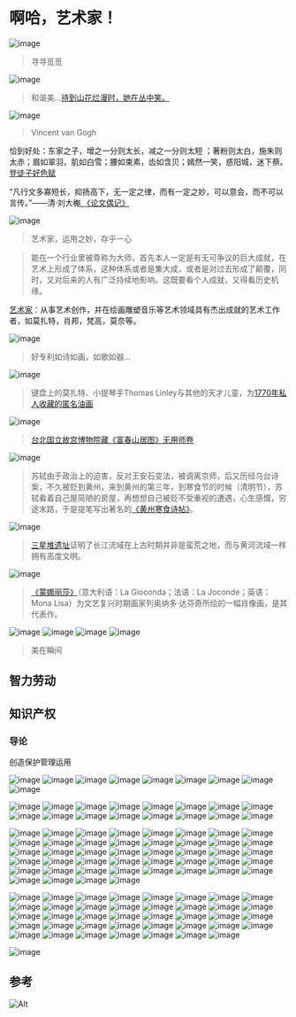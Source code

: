 # 啊哈，艺术家！

![image](https://user-images.githubusercontent.com/101451057/158012022-449a96eb-130a-4a4b-93a5-56aa7740a10b.png)
> 寻寻觅觅

![image](https://user-images.githubusercontent.com/101451057/158011750-9f1cf2df-3b98-4b1b-8525-b97f7ea6d1da.png)
> 和谐美...[待到山花烂漫时，她在丛中笑。](https://m.shicimingju.com/1608.html)

![image](https://user-images.githubusercontent.com/101451057/158010557-d3564d88-cc23-400e-bdc9-cd3869754899.png)
> Vincent van Gogh

恰到好处：东家之子，增之一分则太长，减之一分则太短 ；著粉则太白，施朱则太赤；眉如翠羽，肌如白雪；腰如束素，齿如含贝；嫣然一笑，惑阳城，迷下蔡。[登徒子好色赋](https://baike.baidu.com/item/%E7%99%BB%E5%BE%92%E5%AD%90%E5%A5%BD%E8%89%B2%E8%B5%8B/2482573)

“凡行文多寡短长，抑扬高下，无一定之律，而有一定之妙，可以意会，而不可以言传。”——清·刘大櫆[ 《论文偶记》](https://baike.baidu.com/item/%E5%8F%AA%E5%8F%AF%E6%84%8F%E4%BC%9A%EF%BC%8C%E4%B8%8D%E5%8F%AF%E8%A8%80%E4%BC%A0/2063652)

![image](https://user-images.githubusercontent.com/101451057/158503463-692499eb-625b-4f28-baf1-bd5081a777be.png)
> 艺术家，运用之妙，存乎一心

> 能在一个行业里被尊称为大师，首先本人一定是有无可争议的巨大成就，在艺术上形成了体系，这种体系或者是集大成，或者是对过去形成了颠覆，同时，又对后来的人有广泛持续地影响。这既要看个人成就，又得看历史机缘。

[艺术家](https://baike.baidu.com/item/%E8%89%BA%E6%9C%AF%E5%AE%B6/23418)：从事艺术创作，并在绘画雕塑音乐等艺术领域具有杰出成就的艺术工作者，如莫扎特，肖邦，梵高，莫奈等。

![image](https://user-images.githubusercontent.com/101451057/158010591-015e8e8f-6e9c-4964-852f-e36445010b32.png)
> 好专利如诗如画，如歌如器...

![image](https://user-images.githubusercontent.com/101451057/158011280-ed4a1b06-ff02-4578-9dcc-ef0373a658e1.png)
> 键盘上的莫扎特、小提琴手Thomas Linley与其他的天才儿童，为[1770年私人收藏的匿名油画](https://zh.wikipedia.org/wiki/%E6%B2%83%E5%B0%94%E5%A4%AB%E5%86%88%C2%B7%E9%98%BF%E9%A9%AC%E5%BE%B7%E4%B9%8C%E6%96%AF%C2%B7%E8%8E%AB%E6%89%8E%E7%89%B9)

![image](https://user-images.githubusercontent.com/101451057/158010688-f84c2a24-4609-402e-bbb6-5e5839e81ee2.png)
> [台北国立故宫博物院藏《富春山居图》无用师卷](https://zh.wikipedia.org/wiki/%E5%AF%8C%E6%98%A5%E5%B1%B1%E5%B1%85%E5%9B%BE)

![image](https://user-images.githubusercontent.com/101451057/158010722-ed2813f0-8a3d-47cf-abcc-cfedd70eb6c0.png)
> 苏轼由于政治上的迫害，反对王安石变法，被调离京师，后又历经乌台诗案，不久被贬到黄州，来到黄州的第三年，到寒食节的时候（清明节），苏轼看着自己屋简陋的房屋，再想想自己被贬不受重视的遭遇，心生感慨，穷途末路，于是提笔写出著名的[《黄州寒食诗帖》](https://www.sohu.com/a/327300591_120094474)。

![image](https://user-images.githubusercontent.com/101451057/158010794-c52645d5-8c27-406a-842f-46a2051a600c.png)
> [三星堆遗址](https://zh.wikipedia.org/wiki/%E4%B8%89%E6%98%9F%E5%A0%86%E9%81%97%E5%9D%80)证明了长江流域在上古时期并非是蛮荒之地，而与黄河流域一样拥有高度文明。

![image](https://user-images.githubusercontent.com/101451057/158011488-c5437036-5e2d-4cee-b61f-6700b865bb77.png)
> [《蒙娜丽莎》](https://zh.wikipedia.org/wiki/%E8%92%99%E5%A8%9C%E4%B8%BD%E8%8E%8E)（意大利语：La Gioconda；法语：La Joconde；英语：Mona Lisa）为文艺复兴时期画家列奥纳多·达芬奇所绘的一幅肖像画，是其代表作。

![image](https://user-images.githubusercontent.com/101451057/158011763-97355acd-d59c-4836-a7f2-fc7258b00053.png)
![image](https://user-images.githubusercontent.com/101451057/158011768-d1bcded1-b65e-46d5-8d80-42aeda025241.png)
![image](https://user-images.githubusercontent.com/101451057/158011787-e25b3657-6d30-4990-891e-e5a5077edb8a.png)
![image](https://user-images.githubusercontent.com/101451057/158011794-1626c8e0-e71c-4260-b1cf-5991aecdcaa5.png)
> 美在瞬间

## 智力劳动

## 知识产权

### 导论

创造保护管理运用

![image](https://user-images.githubusercontent.com/101451057/158012115-57aa7344-b7ec-4b03-9702-3039a32ad534.png)
![image](https://user-images.githubusercontent.com/101451057/158012117-38020b9e-a5f3-4738-bad2-c6a258c41269.png)
![image](https://user-images.githubusercontent.com/101451057/158012119-5539d781-6523-4d3d-9d3c-5ff15c7cb7b6.png)
![image](https://user-images.githubusercontent.com/101451057/158012121-876bd8cd-f0cd-4f86-8941-d5e24d755e00.png)
![image](https://user-images.githubusercontent.com/101451057/158012123-be745302-d8ea-451e-9ef1-7fa0ed7a6811.png)
![image](https://user-images.githubusercontent.com/101451057/158012125-bf3ae577-1a88-41c8-a638-3cdb64b1d6b2.png)
![image](https://user-images.githubusercontent.com/101451057/158012128-a43776fc-b3d0-4262-b285-f3e46ccc3214.png)
![image](https://user-images.githubusercontent.com/101451057/158012130-1d6affea-7c33-4574-bf35-2f1d2313efe6.png)
![image](https://user-images.githubusercontent.com/101451057/158012132-f1e95202-7f11-419d-a89c-f961526a952b.png)

![image](https://user-images.githubusercontent.com/101451057/158012862-988857e7-a045-4f79-a328-f25e2cd06cde.png)
![image](https://user-images.githubusercontent.com/101451057/158012864-cf20adbc-366f-4678-b493-29ec597d2448.png)
![image](https://user-images.githubusercontent.com/101451057/158012865-6db0dc4e-6bd0-4967-9884-93c9ef9dd969.png)
![image](https://user-images.githubusercontent.com/101451057/158012867-d3d909d3-3cad-4957-ad99-ff67a5609399.png)
![image](https://user-images.githubusercontent.com/101451057/158012869-91309c1a-b5fd-4991-9e2c-6305072c5d97.png)
![image](https://user-images.githubusercontent.com/101451057/158012870-969beb99-ddea-4ff4-9d73-d1be2071c658.png)
![image](https://user-images.githubusercontent.com/101451057/158012872-5b551cdf-13b1-4f7d-b854-b52db9833158.png)
![image](https://user-images.githubusercontent.com/101451057/158012876-da54a711-4257-4567-8d34-9b82abe545b9.png)
![image](https://user-images.githubusercontent.com/101451057/158012877-4b90ab08-55ac-4a8c-97e1-8123504408b5.png)
![image](https://user-images.githubusercontent.com/101451057/158012879-8285bc50-fa0e-4701-9c09-d23766e7bba4.png)
![image](https://user-images.githubusercontent.com/101451057/158012881-c7fa046e-3e0b-4843-8355-7856b5394867.png)
![image](https://user-images.githubusercontent.com/101451057/158012883-37ebe402-237d-4c24-8a82-ccef5299602f.png)
![image](https://user-images.githubusercontent.com/101451057/158012885-332477d0-fbb5-433a-bf0f-a3d364c3c6ac.png)
![image](https://user-images.githubusercontent.com/101451057/158012886-8bf11c3c-bd0f-421d-823b-fdb418f3d4ba.png)
![image](https://user-images.githubusercontent.com/101451057/158012888-337fe9c2-20ab-460a-9d06-1dda514e1e30.png)
![image](https://user-images.githubusercontent.com/101451057/158012890-6eb22c01-0897-4c78-89a3-b7b871679717.png)

![image](https://user-images.githubusercontent.com/101451057/158012954-2f0e8b5a-0e58-46c7-836d-ddd0179607a2.png)
![image](https://user-images.githubusercontent.com/101451057/158012955-42315c57-3376-4bda-a305-651580620220.png)
![image](https://user-images.githubusercontent.com/101451057/158012957-b6790bc4-4de3-4db5-8ef5-3cbf2c343ceb.png)
![image](https://user-images.githubusercontent.com/101451057/158012958-28c518a1-bb86-49b0-b869-abef1bbeb9fb.png)
![image](https://user-images.githubusercontent.com/101451057/158012961-b888523f-48c7-4f4a-9970-18d1c6c11a8d.png)
![image](https://user-images.githubusercontent.com/101451057/158012964-621912f3-c496-478f-9ed3-fc29628d3abe.png)
![image](https://user-images.githubusercontent.com/101451057/158012969-3ab99849-103b-4a5d-96a5-8d540129607a.png)
![image](https://user-images.githubusercontent.com/101451057/158012972-5f33dbc7-0172-40af-a0bc-86ee16297d4c.png)
![image](https://user-images.githubusercontent.com/101451057/158012973-e086b6ee-6787-46fc-b640-b292a268c2c2.png)
![image](https://user-images.githubusercontent.com/101451057/158012975-c5a044cd-d11c-4612-9ef7-78fe419e114f.png)
![image](https://user-images.githubusercontent.com/101451057/158012976-4edfd3dd-aa52-4c0e-95d0-219f70d7bf8a.png)
![image](https://user-images.githubusercontent.com/101451057/158012977-0cc304aa-85df-4d02-9a5d-6441640ac167.png)
![image](https://user-images.githubusercontent.com/101451057/158012978-72d912df-2af4-47c8-9de6-a005f7806f0e.png)
![image](https://user-images.githubusercontent.com/101451057/158012981-4d65ad02-3296-4857-8452-05fe80cca367.png)
![image](https://user-images.githubusercontent.com/101451057/158012986-0efa3d55-0329-4a74-a968-7b71cffa6dd7.png)
![image](https://user-images.githubusercontent.com/101451057/158012987-9e5f5613-13b6-44e1-b72b-2cb52fd62eee.png)
![image](https://user-images.githubusercontent.com/101451057/158012990-6b288eff-d46e-4c65-9269-2ca49e6c16f5.png)
![image](https://user-images.githubusercontent.com/101451057/158012992-e5f10a9c-8902-4d90-8489-638b576211cf.png)
![image](https://user-images.githubusercontent.com/101451057/158012996-9f2a7b2b-ef12-48c6-a1ee-0fbae607034f.png)
![image](https://user-images.githubusercontent.com/101451057/158012998-e3d6875b-e3e3-4a13-bf57-17e646648888.png)
![image](https://user-images.githubusercontent.com/101451057/158013002-9857765c-2462-4d05-8f99-a0a8e7c238ee.png)
![image](https://user-images.githubusercontent.com/101451057/158013004-c744e99b-d304-48e7-bd02-7fb5b56b456c.png)
![image](https://user-images.githubusercontent.com/101451057/158013005-cabcc264-8231-472a-89d6-efbf9ac7b58e.png)
![image](https://user-images.githubusercontent.com/101451057/158013006-f1f48f24-11e7-494e-8cb3-dc2e67b01796.png)
![image](https://user-images.githubusercontent.com/101451057/158013008-77dcd8d1-59f9-4c5c-a402-7d642ba99e5b.png)
![image](https://user-images.githubusercontent.com/101451057/158013009-18130327-f97c-411a-b555-0432348d0608.png)
![image](https://user-images.githubusercontent.com/101451057/158013010-c3639926-c57c-4c40-92e1-5941b0957b29.png)
![image](https://user-images.githubusercontent.com/101451057/158013012-3e4436c3-5727-4b9c-b3e8-db8d17443aa4.png)
![image](https://user-images.githubusercontent.com/101451057/158013015-b279d4ff-1b7c-4ea2-adda-979358c49cba.png)
![image](https://user-images.githubusercontent.com/101451057/158013016-42b55dca-b025-4689-a4c7-9c07c6cd4549.png)
![image](https://user-images.githubusercontent.com/101451057/158013020-c47e87d0-f633-4d81-a763-ad0316c34430.png)
![image](https://user-images.githubusercontent.com/101451057/158013024-a6af9b51-0235-465e-b963-34758f86de8d.png)
![image](https://user-images.githubusercontent.com/101451057/158013026-6ca41a2f-3ccd-4063-8354-e74c24c2ce9d.png)
![image](https://user-images.githubusercontent.com/101451057/158013028-f8828222-2d84-4701-8e7c-7768a6a639f1.png)
![image](https://user-images.githubusercontent.com/101451057/158013029-1c9edd0f-58c7-495a-83e6-145ded7f87d3.png)
![image](https://user-images.githubusercontent.com/101451057/158013030-0bcba581-4340-45c5-8980-61f3f0c5d1fb.png)
![image](https://user-images.githubusercontent.com/101451057/158013032-6b76c0ee-47d2-4e05-9a49-b5a02d73206e.png)
![image](https://user-images.githubusercontent.com/101451057/158013034-d1062247-1476-4884-9fb6-8985bbcdccf5.png)
![image](https://user-images.githubusercontent.com/101451057/158013036-ebe7c8c1-699d-4406-bbdb-a149f5f5afdb.png)
![image](https://user-images.githubusercontent.com/101451057/158013037-5bd58542-b4ff-4381-966c-eef26c92fbc2.png)
![image](https://user-images.githubusercontent.com/101451057/158013038-e79c77d9-7825-4c92-8bb4-88d59adfa0c2.png)
![image](https://user-images.githubusercontent.com/101451057/158013040-5b32f3b4-3fa7-48e6-96bd-1c23c0a89928.png)
![image](https://user-images.githubusercontent.com/101451057/158013044-f7b51497-684e-46e8-8e4c-eeac0bd83bd1.png)
![image](https://user-images.githubusercontent.com/101451057/158013048-4e326956-fa14-47d1-8cd6-f42688efe987.png)


![image](https://user-images.githubusercontent.com/101451057/158013095-86671894-e3dc-4f29-a299-c2ae34b85f48.png)
![image](https://user-images.githubusercontent.com/101451057/158013099-daf4fb5f-8398-4661-b423-50876b2fc14c.png)
![image](https://user-images.githubusercontent.com/101451057/158013101-21e14ee3-056e-4ec6-89b9-2259ca6d3ead.png)
![image](https://user-images.githubusercontent.com/101451057/158013103-b633a23a-ea95-4dc3-8190-961e0ccf18c6.png)
![image](https://user-images.githubusercontent.com/101451057/158013106-80457e17-e842-4d76-968d-77f10fd247e0.png)
![image](https://user-images.githubusercontent.com/101451057/158013108-612debf5-8427-484e-beab-167115bee6ce.png)
![image](https://user-images.githubusercontent.com/101451057/158013111-b7dbe597-c00e-414f-b515-348c3bd35077.png)
![image](https://user-images.githubusercontent.com/101451057/158013113-00cb7251-cf89-490f-aed0-40c74b957d95.png)
![image](https://user-images.githubusercontent.com/101451057/158013117-ec26636e-e9e4-4233-b5da-558743fc83e9.png)
![image](https://user-images.githubusercontent.com/101451057/158013121-1a1db4d1-45b3-4e50-aad0-e9fea50f738d.png)
![image](https://user-images.githubusercontent.com/101451057/158013125-9dbab32a-1f25-4ec3-9744-d10e5ea8572b.png)
![image](https://user-images.githubusercontent.com/101451057/158013129-f7e25672-b86b-447b-92a7-b211186dfed6.png)
![image](https://user-images.githubusercontent.com/101451057/158013133-1af85d6f-e049-4a4c-8e55-bdb599b135e8.png)
![image](https://user-images.githubusercontent.com/101451057/158013138-92bec6d2-0f6d-407d-9525-e3fd9c6e53b9.png)
![image](https://user-images.githubusercontent.com/101451057/158013141-926dd6c0-cfb1-45ed-bff4-8ff6552b6144.png)
![image](https://user-images.githubusercontent.com/101451057/158013144-22547202-3f5c-4537-9afd-1c41e5ccf4e2.png)
![image](https://user-images.githubusercontent.com/101451057/158013146-a87141fd-d408-4465-94e6-e7711ca0587e.png)
![image](https://user-images.githubusercontent.com/101451057/158013147-28e710a9-ddbb-4506-ac78-b034ac20c976.png)
![image](https://user-images.githubusercontent.com/101451057/158013152-72734e71-9ef8-47ac-b023-7c7502e6e792.png)
![image](https://user-images.githubusercontent.com/101451057/158013153-ef786784-a03c-4445-b0f1-2b9c045ed52d.png)
![image](https://user-images.githubusercontent.com/101451057/158013155-d1eb9798-ff0c-4065-9308-ac58d3315ea2.png)
![image](https://user-images.githubusercontent.com/101451057/158013157-c7a2c2b8-b571-48c1-9a1c-173c27d8ec38.png)
![image](https://user-images.githubusercontent.com/101451057/158013158-00de72d5-6fb7-45ca-bdec-dd6c6f7fea3b.png)
![image](https://user-images.githubusercontent.com/101451057/158013163-f937b9eb-b394-4516-bdbd-aa0c73c33db3.png)
![image](https://user-images.githubusercontent.com/101451057/158013165-0689cf86-220a-4d7a-9019-0a530d926cd9.png)
![image](https://user-images.githubusercontent.com/101451057/158013168-ee64233b-1517-47c7-aac6-46a70c1d38c4.png)
![image](https://user-images.githubusercontent.com/101451057/158013169-a00ba257-1d10-40fc-bac9-c63efe7b98c0.png)
![image](https://user-images.githubusercontent.com/101451057/158013170-427a6500-f637-4cc4-beb2-af448d4012a4.png)
![image](https://user-images.githubusercontent.com/101451057/158013173-a6ff1cf7-6879-4ad2-84e8-f88d322b11ae.png)
![image](https://user-images.githubusercontent.com/101451057/158013174-a7db4fdd-5edc-48c2-95c2-eaf2ec6e95a0.png)
![image](https://user-images.githubusercontent.com/101451057/158013176-bdb3ab68-efaa-49a1-a2f8-a2611420e63b.png)
![image](https://user-images.githubusercontent.com/101451057/158013179-6381ceef-48ae-4c72-a38d-c3cfe4703ece.png)
![image](https://user-images.githubusercontent.com/101451057/158013181-35508c7b-06d1-4815-9de1-e2eec708534e.png)
![image](https://user-images.githubusercontent.com/101451057/158013187-a001b8a4-cc5e-4cc1-8aeb-990b1daaa90f.png)
![image](https://user-images.githubusercontent.com/101451057/158013190-3484ada5-f14c-4de6-b68b-717e268bb964.png)
![image](https://user-images.githubusercontent.com/101451057/158013191-2567a965-d37e-4284-b80e-115453245f2f.png)
![image](https://user-images.githubusercontent.com/101451057/158013192-172d5137-513b-4aa1-8bb3-ad4c56176f06.png)
![image](https://user-images.githubusercontent.com/101451057/158013193-ae0ca71c-c6bd-455e-bb16-d6cb09c2629c.png)
![image](https://user-images.githubusercontent.com/101451057/158013195-770b9c9a-7925-46d3-b4ac-bc837bcc8d14.png)




![image](https://user-images.githubusercontent.com/101451057/158012998-e3d6875b-e3e3-4a13-bf57-17e646648888.png)
## 参考

![Alt](https://repobeats.axiom.co/api/embed/f44b47e54dcc10fc93f2ee8ee05ef5e4d21a4791.svg "Repobeats analytics image")
